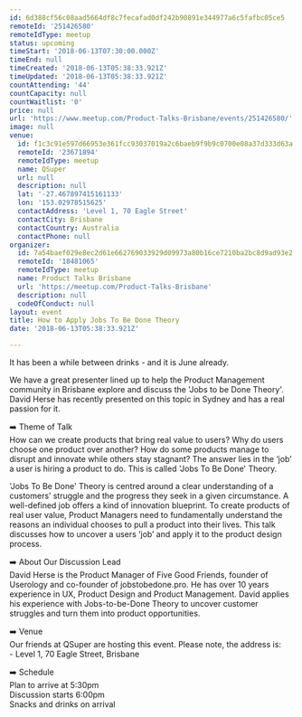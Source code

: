 ```yaml
---
id: 6d388cf56c08aad5664df8c7fecafad0df242b90891e344977a6c5fafbc05ce5
remoteId: '251426580'
remoteIdType: meetup
status: upcoming
timeStart: '2018-06-13T07:30:00.000Z'
timeEnd: null
timeCreated: '2018-06-13T05:38:33.921Z'
timeUpdated: '2018-06-13T05:38:33.921Z'
countAttending: '44'
countCapacity: null
countWaitlist: '0'
price: null
url: 'https://www.meetup.com/Product-Talks-Brisbane/events/251426580/'
image: null
venue:
  id: f1c3c91e597d66953e361fcc93037019a2c6baeb9f9b9c0700e08a37d333d63a
  remoteId: '23671894'
  remoteIdType: meetup
  name: QSuper
  url: null
  description: null
  lat: '-27.467897415161133'
  lon: '153.02978515625'
  contactAddress: 'Level 1, 70 Eagle Street'
  contactCity: Brisbane
  contactCountry: Australia
  contactPhone: null
organizer:
  id: 7a54baef029e8ec2d61e662769033929d09973a80b16ce7210ba2bc8d9ad93e2
  remoteId: '18481065'
  remoteIdType: meetup
  name: Product Talks Brisbane
  url: 'https://meetup.com/Product-Talks-Brisbane'
  description: null
  codeOfConduct: null
layout: event
title: How to Apply Jobs To Be Done Theory
date: '2018-06-13T05:38:33.921Z'

---
```

<p>It has been a while between drinks - and it is June already.</p> <p>We have a great presenter lined up to help the Product Management community in Brisbane explore and discuss the 'Jobs to be Done Theory'. David Herse has recently presented on this topic in Sydney and has a real passion for it.</p> <p>➡️ Theme of Talk<br/>How can we create products that bring real value to users? Why do users choose one product over another? How do some products manage to disrupt and innovate while others stay stagnant? The answer lies in the ‘job’ a user is hiring a product to do. This is called 'Jobs To Be Done' Theory.</p> <p>'Jobs To Be Done' Theory is centred around a clear understanding of a customers’ struggle and the progress they seek in a given circumstance. A well-defined job offers a kind of innovation blueprint. To create products of real user value, Product Managers need to fundamentally understand the reasons an individual chooses to pull a product into their lives. This talk discusses how to uncover a users ‘job’ and apply it to the product design process.</p> <p>➡️ About Our Discussion Lead<br/>David Herse is the Product Manager of Five Good Friends, founder of Userology and co-founder of jobstobedone.pro. He has over 10 years experience in UX, Product Design and Product Management. David applies his experience with Jobs-to-be-Done Theory to uncover customer struggles and turn them into product opportunities.</p> <p>➡️ Venue<br/>Our friends at QSuper are hosting this event. Please note, the address is:<br/>- Level 1, 70 Eagle Street, Brisbane</p> <p>➡️ Schedule<br/>Plan to arrive at 5:30pm<br/>Discussion starts 6:00pm<br/>Snacks and drinks on arrival</p>
